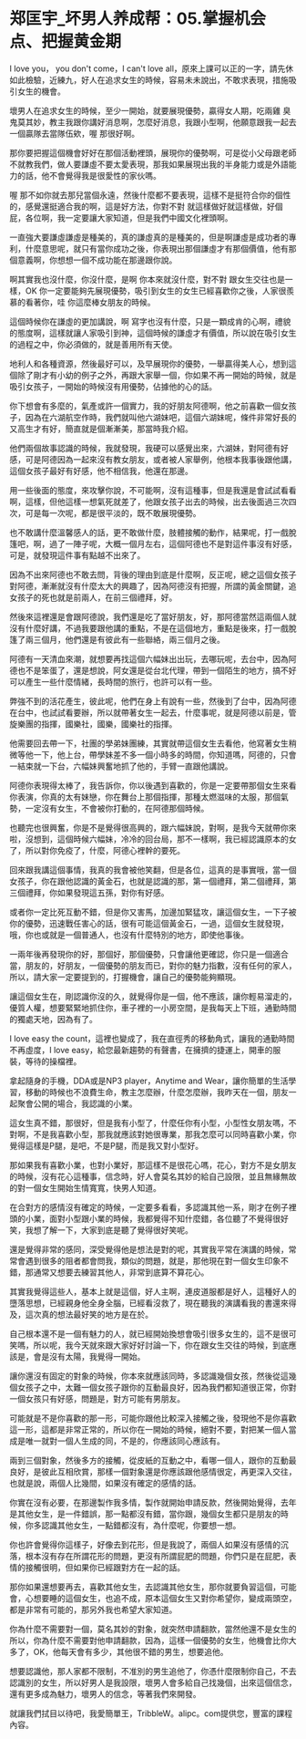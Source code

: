 # 郑匡宇_坏男人养成帮：05.掌握机会点、把握黄金期

I love you， you don't come，I can't love all，原來上課可以正的一字，請先休如此檢驗，近練九，好人在追求女生的時候，容易未未說出，不敢求表現，措施吸引女生的機會。

壞男人在追求女生的時候，至少一開始，就要展現優勢，贏得女人期，吃兩雞 臭鬼莫其妙，教主我跟你講好消息啊，怎麼好消息，我跟小型啊，他願意跟我一起去一個贏隊去當隊伍欸，喔 那很好啊。

那你要把握這個機會好好在那個活動裡頭，展現你的優勢啊，可是從小父母跟老師不就教我們，做人要謙虛不要太愛表現，那我如果展現出我的半身能力或是外語能力的話，他不會覺得我是很愛性的家伙嗎。

喔 那不如你就去那兒當個永遠，然後什麼都不要表現，這樣不是挺符合你的個性的，感覺還挺適合我的啊，這是好方法，你對不對 就這樣做好就這樣做，好個屁，各位啊，我一定要讓大家知道，但是我們中國文化裡頭啊。

一直強大要謙虛謙虛是種美的，真的謙虛真的是種美的，但是啊謙虛是成功者的專利，什麼意思呢，就只有當你成功之後，你表現出那個謙虛才有那個價值，他有那個意義啊，你想想一個不成功能在那邊跟你說。

啊其實我也沒什麼，你沒什麼，是啊 你本來就沒什麼，對不對 跟女生交往也是一樣，OK 你一定要能夠先展現優勢，吸引到女生的女生已經喜歡你之後，人家很羨慕的看著你，哇 你這麼棒女朋友的時候。

這個時候你在謙虛的更加講說，啊 寫字也沒有什麼，只是一顆成肯的心啊，禮貌的態度啊，這樣就讓人家吸引到神，這個時候的謙虛才有價值，所以說在吸引女生的過程之中，你必須做的，就是善用所有天使。

地利人和各種資源，然後最好可以，及早展現你的優勢，一舉贏得美人心，想到這個除了剛才有小幼的例子之外，再跟大家舉一個，你如果不再一開始的時候，就是吸引女孩子，一開始的時候沒有用優勢，佔據他的心的話。

你下想會有多麼的，氣產或許一個實力，我的好朋友阿德啊，他之前喜歡一個女孩子，因為在六湖航空作時，我們就叫他六湖妹吧，這個六湖妹呢，條件非常好長的又高生才有好，簡直就是個漸漸美，那當時我介紹。

他們兩個故事認識的時候，我就發現，我硬可以感覺出來，六湖妹，對阿德有好感，可是阿德因為一起來沒有教女朋友，或者被人家舉例，他根本我事後跟他講，這個女孩子最好有好感，他不相信我，他還在那邊。

用一些後面的態度，來攻擊你說，不可能啊，沒有這種事，但是我還是會試試看看啊，這樣，但他這樣一想氣死就差了，他跟女孩子出去的時候，出去後面過三次四次，可是每一次呢，都是很平淡的，既不敢展現優勢。

也不敢講什麼溫馨感人的話，更不敢做什麼，肢體接觸的動作，結果呢，打一戲脫篷吧，啊，過了一陣子呢，大概一個月左右，這個阿德也不是對這件事沒有好感，可是，就發現這件事有點越不出來了。

因為不出來阿德也不敢去問，背後的理由到底是什麼啊，反正呢，總之這個女孩子對阿德，漸漸就沒有什麼太大的興趣了，因為阿德沒有把握，所謂的黃金關鍵，追女孩子的死也就是前兩人，在前三個禮拜，好。

然後來這裡還是會跟阿德說，我們還是吃了當好朋友，好，那阿德當然這兩個人就沒有什麼好講，不過我要跟他講的重點，不是在這個地方，重點是後來，打一戲脫篷了兩三個月，他們還是有彼此有一些聯絡，兩三個月之後。

阿德有一天清血來潮，就想要再找這個六幅妹出出玩，去哪玩呢，去台中，因為阿德也不是笨蛋了，還是想說，阿女還是從台北代理，帶到一個陌生的地方，搞不好可以產生一些什麼情緒，長時間的旅行，也許可以有一些。

弊強不到的活花產生，彼此呢，他們在身上有說有一些，然後到了台中，因為阿德在台中，也試試看要辦，所以就帶著女生一起去，什麼事呢，就是阿德以前是，管旋樂團的指揮，國樂社，國樂，國樂社的指揮。

他需要回去帶一下，社團的學弟妹團練，其實就帶這個女生去看他，他寫著女生稍微等他一下，他上台，帶學妹差不多一個小時多的時間，你知道嗎，阿德的，只會一結束就一下台，六幅妹興奮地抓了他的，手臂一直跟他講說。

阿德你表現得太棒了，我告訴你，你以後遇到喜歡的，你是一定要帶那個女生來看你表演，你真的太有妹戀，你在舞台上那個指揮，那種太燃滋味的太服，那個氣勢，一定沒有女生，不會被你打動的，在阿德那個時候。

也聽完也很興奮，你是不是覺得很高興的，跟六幅妹說，對啊，是我今天就帶你來啦，沒想到，這個時候六幅妹，冷冷的回台局，那不一樣啊，我已經認識原本的女了，所以對你免疫了，什麼，阿德心裡幹的要死。

回來跟我講這個事情，我真的我會被他笑翻，但是各位，這真的是事實哦，當一個女孩子，你在跟他認識的黃金石，也就是認識的那，第一個禮拜，第二個禮拜，第三個禮拜，你如果發現這五孫，對你有好感。

或者你一定比死互動不錯，但是你又害馬，加邊加緊猛攻，讓這個女生，一下子被你的優勢，迅速戰任害心的話，很有可能這個黃金石，一過，這個女生就發現，哦，你也或就是一個普通人，也沒有什麼特別的地方，即使他事後。

一兩年後再發現你的好，那個好，那個優勢，只會讓他更確認，你只是一個適合當，朋友的，好朋友，一個優勢的朋友而已，對你的魅力指數，沒有任何的家人，所以，請大家一定要提到的，打握機會，讓自己的優勢能夠顯現。

讓這個女生在，剛認識你沒的久，就覺得你是一個，他不應該，讓你輕易溜走的，優質人權，想要緊緊地抓住你，車子裡的一小房空間，是我每天上下班，通勤時間的獨處天地，因為有了。

I love easy the count，這裡也變成了，我在直徑秀的移動角式，讓我的通勤時間不再虛度，I love easy，給您最新趨勢的有聲書，在擁擠的捷運上，開車的服裝，等待的操檔裡。

拿起隨身的手機，DDA或是NP3 player，Anytime and Wear，讓你簡單的生活學習，移動的時候也不浪費生命，教主怎麼辦，什麼怎麼辦，我昨天在一個，朋友一起聚會公開的場合，我認識的小業。

這女生真不錯，那很好，但是我有小型了，什麼任你有小型，小型性女朋友嗎，不對啊，不是我喜歡小型，那我就應該對她很專業，那我怎麼可以同時喜歡小業，你覺得這樣是P腿，是吧，不是P腿，而是我又對小型好。

那如果我有喜歡小業，也對小業好，那這樣不是很花心嗎，花心，對方不是女朋友的時候，沒有花心這種事，信念時，好人會莫名其妙的給自己設限，並且無緣無故的對一個女生開始生情寬寬，快男人知道。

在合對方的感情沒有確定的時候，一定要多看看，多認識其他一系，剛才在例子裡頭的小業，面對小型跟小業的時候，我都覺得不知什麼錯，各位聽了不覺得很好笑，我想了解一下，大家到底是聽了覺得很好笑呢。

還是覺得非常的感同，深受覺得他是想法是對的呢，其實我平常在演講的時候，常常會遇到很多的阻者都會問我，類似的問題，就是，那他現在對一個女生印象不錯，那通常又想要去練習其他人，非常到底算不算花心。

其實我覺得這些人，基本上就是這個，好人主啊，連皮道服都是好人，這種好人的墮落思想，已經親身他全身全腦，已經看沒救了，現在聽我的演講看我的書還來得及，這次真的想法最好笑的地方是在於。

自己根本還不是一個有魅力的人，就已經開始換想會吸引很多女生的，這不是很可笑嗎，所以呢，我今天就來跟大家好好討論一下，你在跟女生交往的時候，到底應該是，會是沒有太陽，我覺得一開始。

讓你還沒有固定的對象的時候，你本來就應該同時，多認識幾個女孩，然後從這幾個女孩子之中，太難一個女孩子跟你的互動最良好，因為我們都知道很正常，你對一個女孩只有好感，問題是，對方可能有男朋友。

可能就是不是你喜歡的那一形，可能你跟他比較深入接觸之後，發現他不是你喜歡這一形，這都是非常正常的，所以你在一開始的時候，絕對不要，對把某一個人當成是唯一就對一個人生成的同，不是的，你應該同心應該有。

兩到三個對象，然後多方的接觸，從皮紙的互動之中，看哪一個人，跟你的互動最良好，是彼此互相欣賞，那樣一個對象還是你應該跟他感情很定，再更深入交往，也就是說，兩個人比幾間，如果沒有確定的感情的話。

你實在沒有必要，在那邊製作我多情，製作就開始申請反款，然後開始覺得，去年是其他女生，是一件錯誤，那一點都沒有錯，當你跟，幾個女生都只是朋友的時候，你多認識其他女生，一點錯都沒有，為什麼呢，你要想一想。

你也許會覺得你這樣子，好像去到花形，但是我說了，兩個人如果沒有感情的沉落，根本沒有存在所謂花形的問題，更沒有所謂屁肥的問題，你們只是在屁肥，表情的接觸很明，但如果你已經跟對方在一起的話。

那你如果還想要再去，喜歡其他女生，去認識其他女生，那你就要負習這個，可能會，心想要睡的這個女生，也追不成，原本這個女生又對你希望你，變成兩頭空，都是非常有可能的，那另外我也希望大家知道。

你為什麼不需要對一個，莫名其妙的對象，就突然申請翻款，當然他還不是女生的所以，你為什麼不需要對他申請翻款，因為，這樣一個優勢的女生，他機會比你大多了，OK，他每天會有多少，其他很不錯的男生，想要追他。

想要認識他，那人家都不限制，不准別的男生追他了，你憑什麼限制你自己，不去認識別的女生，所以好男人是我設限，壞男人會多給自己找幾個，出來這個信念，還有更多成為魅力，壞男人的信念，等著我們來開發。

就讓我們拭目以待吧，我愛簡單王，TribbleW。alipc。com提供您，豐富的課程內容。